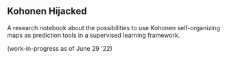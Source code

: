 ## Kohonen Hijacked

A research notebook about the possibilities to use Kohonen self-organizing maps as prediction tools in a supervised learning framework.

(work-in-progress as of June 29 '22)
